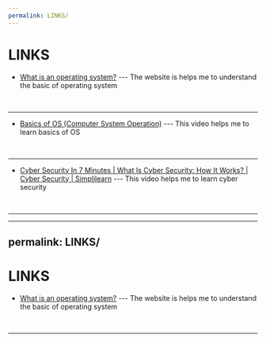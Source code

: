 ```yaml
---
permalink: LINKS/
---
```


# LINKS

* [What is an operating system?]([https://chat.openai.com/](https://edu.gcfglobal.org/en/computerbasics/understanding-operating-systems/1/#)) ---
The website is helps me to understand the basic of operating system
<br>
<hr>

* [Basics of OS (Computer System Operation)](https://www.youtube.com/watch?v=VjPgYcQqqN0) --- This video helps me to learn basics of OS
<br>
<hr>

* [Cyber Security In 7 Minutes | What Is Cyber Security: How It Works? | Cyber Security | Simplilearn](https://www.youtube.com/watch?v=inWWhr5tnEA) --- This video helps me to learn cyber security
<br>
<hr>

---
permalink: LINKS/
---

# LINKS

* [What is an operating system?]([https://chat.openai.com/](https://edu.gcfglobal.org/en/computerbasics/understanding-operating-systems/1/#)) --- 
The website is helps me to understand the basic of operating system
<br>
<hr>
